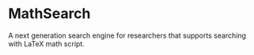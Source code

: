 # MathSearch

A next generation search engine for researchers that supports searching with LaTeX math script.
